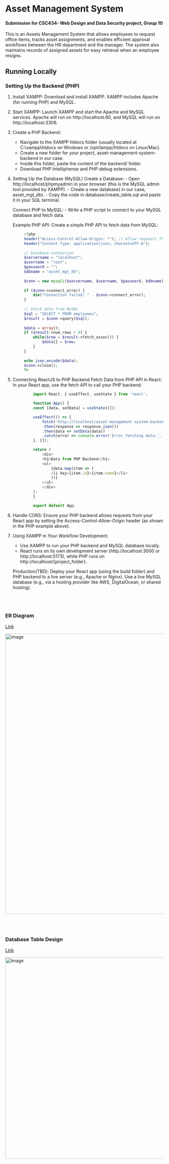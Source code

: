 # Asset Management System
#### Submission for CSC434- Web Design and Data Security project, Group 10

<p>This is an Assets Management System that allows employees to request office items, tracks asset assignments, and enables efficient approval workflows between the HR department and the manager. 
The system also maintains records of assigned assets for easy retrieval when an employee resigns. </p>


## Running Locally
### Setting Up the Backend (PHP)
1. Install XAMPP:
    Download and install XAMPP.
    XAMPP includes Apache (for running PHP) and MySQL.

2. Start XAMPP:
    Launch XAMPP and start the Apache and MySQL services.
    Apache will run on http://localhost:80, and MySQL will run on http://localhost:3306.

3. Create a PHP Backend:
    - Navigate to the XAMPP htdocs folder (usually located at C:\xampp\htdocs on Windows or /opt/lampp/htdocs on Linux/Mac).
    - Create a new folder for your project, asset-management-system-backend in our case.
    - Inside this folder, paste the content of the backend/ folder.
    - Download PHP Intelliphense and PHP debug extensions.

4. Setting Up the Database (MySQL)
    Create a Database:
        - Open http://localhost/phpmyadmin in your browser (this is the MySQL admin tool provided by XAMPP).
        - Create a new database( in our case, asset_mgt_db).
        - Copy the code in database/create_table.sql and paste it in your SQL terminal.

    Connect PHP to MySQL:
        - Write a PHP script to connect to your MySQL database and fetch data.

   Example PHP API:
   Create a simple PHP API to fetch data from MySQL:
    
   ```php
        <?php
        header("Access-Control-Allow-Origin: *"); // Allow requests from your React app
        header("Content-Type: application/json; charset=UTF-8");
    
        // Database connection
        $servername = "localhost";
        $username = "root";
        $password = "";
        $dbname = "asset_mgt_db";
    
        $conn = new mysqli($servername, $username, $password, $dbname);
    
        if ($conn->connect_error) {
            die("Connection failed: " . $conn->connect_error);
        }
    
        // Fetch data from MySQL
        $sql = "SELECT * FROM employees";
        $result = $conn->query($sql);
    
        $data = array();
        if ($result->num_rows > 0) {
            while($row = $result->fetch_assoc()) {
                $data[] = $row;
            }
        }
    
        echo json_encode($data);
        $conn->close();
        ?>
   ```

6. Connecting ReactJS to PHP Backend
    Fetch Data from PHP API in React:
        In your React app, use the fetch API to call your PHP backend:

   ```js
            import React, { useEffect, useState } from 'react';

            function App() {
            const [data, setData] = useState([]);

            useEffect(() => {
                fetch('http://localhost/asset-management-system-backend/index.php')
                .then(response => response.json())
                .then(data => setData(data))
                .catch(error => console.error('Error fetching data:', error));
            }, []);

            return (
                <div>
                <h1>Data from PHP Backend</h1>
                <ul>
                    {data.map(item => (
                    <li key={item.id}>{item.name}</li>
                    ))}
                </ul>
                </div>
            );
            }

            export default App;
   ```

7. Handle CORS:
    Ensure your PHP backend allows requests from your React app by setting the Access-Control-Allow-Origin header (as shown in the PHP example above).

8. Using XAMPP in Your Workflow
    Development:
    - Use XAMPP to run your PHP backend and MySQL database locally.
    - React runs on its own development server (http://localhost:3000 or http://localhost:5173), while PHP runs on http://localhost/{project_folder}.

    Production(TBD):
    Deploy your React app (using the build folder) and PHP backend to a live server (e.g., Apache or Nginx).
    Use a live MySQL database (e.g., via a hosting provider like AWS, DigitalOcean, or shared hosting).

<br><br>

### ER Diagram
<a href='https://lucid.app/lucidchart/a3306a6d-dd63-4e10-aa91-82ac93e66541/edit?invitationId=inv_d4963a3c-4eeb-4c3e-a5d1-a6cae4cb8226&page=0_0#'>
    <p> Link </p>
</a>
<img width="890" alt="image" src="https://github.com/user-attachments/assets/7bf4f9e1-23df-41ca-adf7-2930a5a9d992" />

<br><br>

### Database Table Design
<a href='https://docs.google.com/document/d/14YLVsWOCC5YYNDU1jR4f3EzR9nHA6FsWQ8jM2PKTqWo/edit?usp=sharing'>
    <p> Link </p>
</a>
<img width="640" alt="image" src="https://github.com/user-attachments/assets/320ab549-1ec7-451a-9679-87126875b9e9" />
